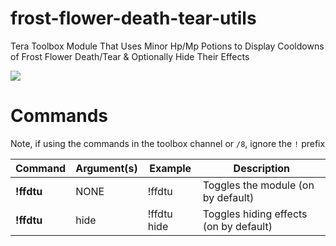 # frost-flower-death-tear-utils

Tera Toolbox Module That Uses Minor Hp/Mp Potions to Display Cooldowns of Frost Flower Death/Tear & Optionally Hide Their Effects

![](https://cdn.discordapp.com/attachments/803409013832155177/943134214293979176/unknown.png)

# Commands
Note, if using the commands in the toolbox channel or `/8`, ignore the `!` prefix

Command | Argument(s) | Example | Description
---|---|---|---
**!ffdtu** | NONE | !ffdtu| Toggles the module (on by default)
**!ffdtu** | hide | !ffdtu hide| Toggles hiding effects (on by default)